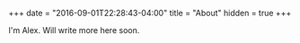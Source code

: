 +++
date = "2016-09-01T22:28:43-04:00"
title = "About"
hidden = true
+++

I'm Alex.  Will write more here soon.